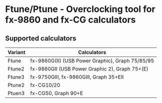 # Ftune/Ptune - Overclocking tool for fx-9860 and fx-CG calculators

## Supported calculators

Variant | Calculators
---     | ---
Ftune   | fx-9860G(II) (USB Power Graphic), Graph 75/85/95
Ftune2  | fx-9860GII (USB Power Graphic 2), Graph 75+(E)
Ftune3  | fx-9750GIII, fx-9860GIII, Graph 35+EII
Ptune2  | fx-CG10/20
Ptuen3  | fx-CG50, Graph 90+E

